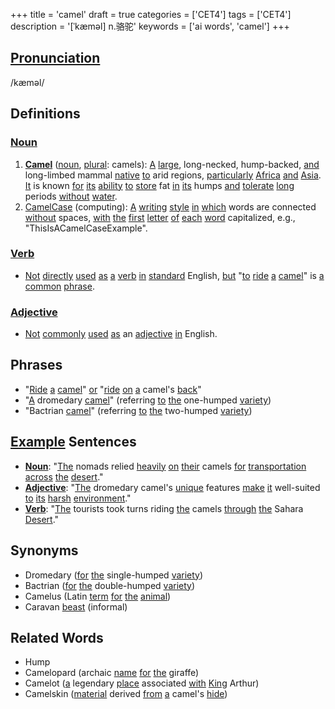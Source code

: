 +++
title = 'camel'
draft = true
categories = ['CET4']
tags = ['CET4']
description = '[ˈkæməl] n.骆驼'
keywords = ['ai words', 'camel']
+++

## [Pronunciation](/post/pronunciation/)
/kæməl/

## Definitions
### [Noun](/post/noun/)
1. **[Camel](/post/camel/)** ([noun](/post/noun/), [plural](/post/plural/): camels): [A](/post/a/) [large](/post/large/), long-necked, hump-backed, [and](/post/and/) long-limbed mammal [native](/post/native/) [to](/post/to/) arid regions, [particularly](/post/particularly/) [Africa](/post/africa/) [and](/post/and/) [Asia](/post/asia/). [It](/post/it/) is known [for](/post/for/) [its](/post/its/) [ability](/post/ability/) [to](/post/to/) [store](/post/store/) fat [in](/post/in/) [its](/post/its/) humps [and](/post/and/) [tolerate](/post/tolerate/) [long](/post/long/) periods [without](/post/without/) [water](/post/water/).
2. [CamelCase](https://en.wikipedia.org/wiki/CamelCase) (computing): [A](/post/a/) [writing](/post/writing/) [style](/post/style/) [in](/post/in/) [which](/post/which/) words are connected [without](/post/without/) spaces, [with](/post/with/) [the](/post/the/) [first](/post/first/) [letter](/post/letter/) [of](/post/of/) [each](/post/each/) [word](/post/word/) capitalized, e.g., "ThisIsACamelCaseExample".

### [Verb](/post/verb/)
- [Not](/post/not/) [directly](/post/directly/) [used](/post/used/) [as](/post/as/) [a](/post/a/) [verb](/post/verb/) [in](/post/in/) [standard](/post/standard/) English, [but](/post/but/) "[to](/post/to/) [ride](/post/ride/) [a](/post/a/) [camel](/post/camel/)" is [a](/post/a/) [common](/post/common/) [phrase](/post/phrase/).

### [Adjective](/post/adjective/)
- [Not](/post/not/) [commonly](/post/commonly/) [used](/post/used/) [as](/post/as/) an [adjective](/post/adjective/) [in](/post/in/) English.

## Phrases
- "[Ride](/post/ride/) [a](/post/a/) [camel](/post/camel/)" [or](/post/or/) "[ride](/post/ride/) [on](/post/on/) [a](/post/a/) camel's [back](/post/back/)"
- "[A](/post/a/) dromedary [camel](/post/camel/)" (referring [to](/post/to/) [the](/post/the/) one-humped [variety](/post/variety/))
- "Bactrian [camel](/post/camel/)" (referring [to](/post/to/) [the](/post/the/) two-humped [variety](/post/variety/))

## [Example](/post/example/) Sentences
- **[Noun](/post/noun/)**: "[The](/post/the/) nomads relied [heavily](/post/heavily/) [on](/post/on/) [their](/post/their/) camels [for](/post/for/) [transportation](/post/transportation/) [across](/post/across/) [the](/post/the/) [desert](/post/desert/)."
- **[Adjective](/post/adjective/)**: "[The](/post/the/) dromedary camel's [unique](/post/unique/) features [make](/post/make/) [it](/post/it/) well-suited [to](/post/to/) [its](/post/its/) [harsh](/post/harsh/) [environment](/post/environment/)."
- **[Verb](/post/verb/)**: "[The](/post/the/) tourists took turns riding [the](/post/the/) camels [through](/post/through/) [the](/post/the/) Sahara [Desert](/post/desert/)."

## Synonyms
- Dromedary ([for](/post/for/) [the](/post/the/) single-humped [variety](/post/variety/))
- Bactrian ([for](/post/for/) [the](/post/the/) double-humped [variety](/post/variety/))
- Camelus (Latin [term](/post/term/) [for](/post/for/) [the](/post/the/) [animal](/post/animal/))
- Caravan [beast](/post/beast/) (informal)

## Related Words
- Hump
- Camelopard (archaic [name](/post/name/) [for](/post/for/) [the](/post/the/) giraffe)
- Camelot ([a](/post/a/) legendary [place](/post/place/) associated [with](/post/with/) [King](/post/king/) Arthur)
- Camelskin ([material](/post/material/) derived [from](/post/from/) [a](/post/a/) camel's [hide](/post/hide/))

